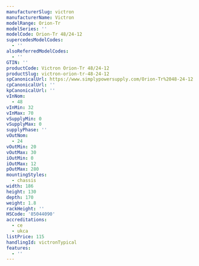 ```yaml
---
manufacturerSlug: victron
manufacturerName: Victron
modelRange: Orion-Tr
modelSeries: ''
modelCode: Orion-Tr 48/24-12
supercedesModelCodes:
  - ''
alsoReferredModelCodes:
  - ''
GTIN: ''
productCode: Victron Orion-Tr 48/24-12
productSlug: victron-orion-tr-48-24-12
spCanonicalUrl: https://www.simplypowersupply.com/Orion-Tr%2048-24-12
cpCanonicalUrl: ''
kpCanonicalUrl: ''
vInNom:
  - 48
vInMin: 32
vInMax: 70
vSupplyMin: 0
vSupplyMax: 0
supplyPhase: ''
vOutNom:
  - 24
vOutMin: 20
vOutMax: 30
iOutMin: 0
iOutMax: 12
pOutMax: 280
mountingStyles:
  - chassis
width: 186
height: 130
depth: 170
weight: 1.8
rackHeight: ''
HSCode: '85044090'
accreditations:
  - ce
  - ukca
listPrice: 115
handlingId: victronTypical
features:
  - ''
---
```

